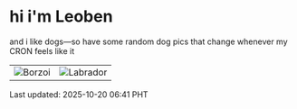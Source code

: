 # hi i'm Leoben

and i like dogs—so have some random dog pics that change whenever my CRON feels like it

|  |  |
|--------|----------|
| ![Borzoi](https://random-dog-vercel.vercel.app/api/random-borzoi?v=1760913711) | ![Labrador](https://random-dog-vercel.vercel.app/api/random-labrador?v=1760913711) |

Last updated: 2025-10-20 06:41 PHT
